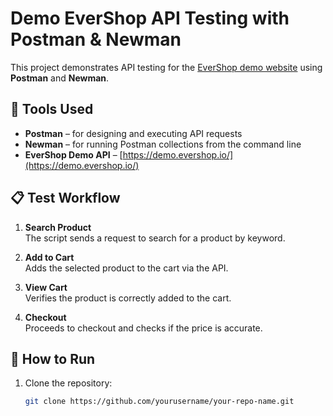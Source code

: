 # Demo EverShop API Testing with Postman & Newman

This project demonstrates API testing for the [EverShop demo website](https://demo.evershop.io/) using **Postman** and **Newman**.

## 🔧 Tools Used

- **Postman** – for designing and executing API requests
- **Newman** – for running Postman collections from the command line
- **EverShop Demo API** – [https://demo.evershop.io/](https://demo.evershop.io/)

## 📋 Test Workflow

1. **Search Product**  
   The script sends a request to search for a product by keyword.

2. **Add to Cart**  
   Adds the selected product to the cart via the API.

3. **View Cart**  
   Verifies the product is correctly added to the cart.

4. **Checkout**  
   Proceeds to checkout and checks if the price is accurate.

## 🚀 How to Run

1. Clone the repository:
   ```bash
   git clone https://github.com/yourusername/your-repo-name.git
